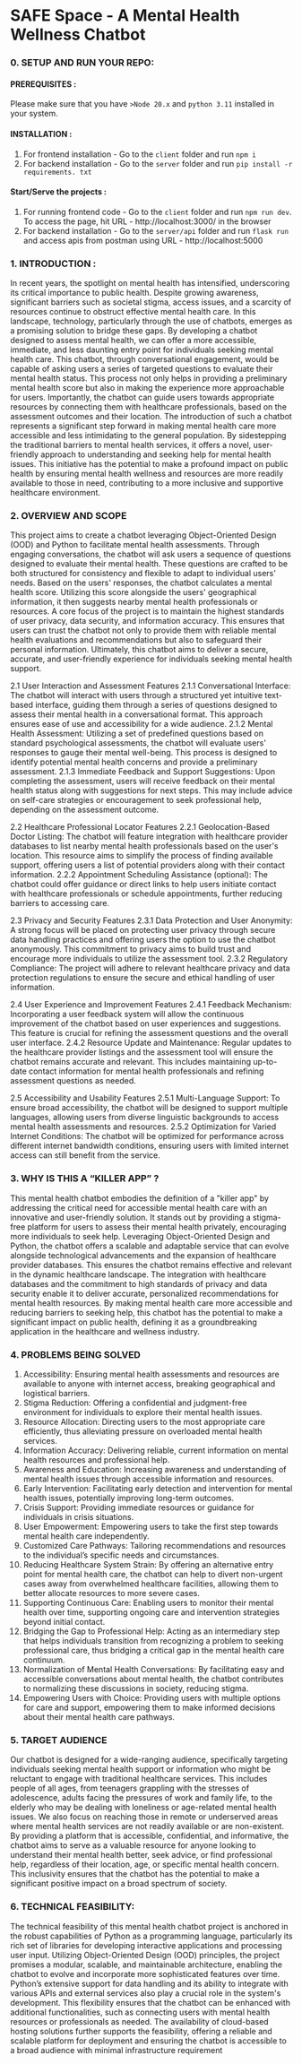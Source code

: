 # SAFE Space - A Mental Health Wellness Chatbot
### 0. SETUP AND RUN YOUR REPO: 

#### PREREQUISITES :
Please make sure that you have ```>Node 20.x```  and ```python 3.11``` installed in your system.
#### INSTALLATION :
1. For frontend installation - Go to the ``client`` folder and run ```npm i``` 
2. For backend installation - Go to the ``server`` folder and run ```pip install -r requirements. txt``` 
#### Start/Serve the projects :
1. For running frontend code - Go to the ``client`` folder and run ```npm run dev```. To access the page, hit URL - http://localhost:3000/ in the browser
2. For backend installation - Go to the ``server/api`` folder and run ```flask run``` and access apis from postman using URL - http://localhost:5000

### 1. INTRODUCTION :
In recent years, the spotlight on mental health has intensified, underscoring its critical
importance to public health. Despite growing awareness, significant barriers such as societal
stigma, access issues, and a scarcity of resources continue to obstruct effective mental health
care. In this landscape, technology, particularly through the use of chatbots, emerges as a
promising solution to bridge these gaps. By developing a chatbot designed to assess mental
health, we can offer a more accessible, immediate, and less daunting entry point for individuals
seeking mental health care.
This chatbot, through conversational engagement, would be capable of asking users a series of
targeted questions to evaluate their mental health status. This process not only helps in providing
a preliminary mental health score but also in making the experience more approachable for users.
Importantly, the chatbot can guide users towards appropriate resources by connecting them with
healthcare professionals, based on the assessment outcomes and their location.
The introduction of such a chatbot represents a significant step forward in making mental health
care more accessible and less intimidating to the general population. By sidestepping the
traditional barriers to mental health services, it offers a novel, user-friendly approach to
understanding and seeking help for mental health issues. This initiative has the potential to make
a profound impact on public health by ensuring mental health wellness and resources are more
readily available to those in need, contributing to a more inclusive and supportive healthcare
environment.

### 2. OVERVIEW AND SCOPE
This project aims to create a chatbot leveraging Object-Oriented Design (OOD) and Python to
facilitate mental health assessments. Through engaging conversations, the chatbot will ask users
a sequence of questions designed to evaluate their mental health. These questions are crafted to
be both structured for consistency and flexible to adapt to individual users' needs. Based on the
users' responses, the chatbot calculates a mental health score. Utilizing this score alongside the
users' geographical information, it then suggests nearby mental health professionals or resources.
A core focus of the project is to maintain the highest standards of user privacy, data security, and
information accuracy. This ensures that users can trust the chatbot not only to provide them with
reliable mental health evaluations and recommendations but also to safeguard their personal
information. Ultimately, this chatbot aims to deliver a secure, accurate, and user-friendly
experience for individuals seeking mental health support.

2.1 User Interaction and Assessment Features
2.1.1 Conversational Interface:
The chatbot will interact with users through a structured yet intuitive text-based interface,
guiding them through a series of questions designed to assess their mental health in a
conversational format. This approach ensures ease of use and accessibility for a wide audience.
2.1.2 Mental Health Assessment:
Utilizing a set of predefined questions based on standard psychological assessments, the chatbot
will evaluate users' responses to gauge their mental well-being. This process is designed to
identify potential mental health concerns and provide a preliminary assessment.
2.1.3 Immediate Feedback and Support Suggestions:
Upon completing the assessment, users will receive feedback on their mental health status along
with suggestions for next steps. This may include advice on self-care strategies or
encouragement to seek professional help, depending on the assessment outcome.

2.2 Healthcare Professional Locator Features
2.2.1 Geolocation-Based Doctor Listing:
The chatbot will feature integration with healthcare provider databases to list nearby mental
health professionals based on the user's location. This resource aims to simplify the process of
finding available support, offering users a list of potential providers along with their contact
information.
2.2.2 Appointment Scheduling Assistance (optional):
The chatbot could offer guidance or direct links to help users initiate contact with healthcare
professionals or schedule appointments, further reducing barriers to accessing care.

2.3 Privacy and Security Features
2.3.1 Data Protection and User Anonymity:
A strong focus will be placed on protecting user privacy through secure data handling practices
and offering users the option to use the chatbot anonymously. This commitment to privacy aims
to build trust and encourage more individuals to utilize the assessment tool.
2.3.2 Regulatory Compliance:
The project will adhere to relevant healthcare privacy and data protection regulations to ensure
the secure and ethical handling of user information.

2.4 User Experience and Improvement Features
2.4.1 Feedback Mechanism:
Incorporating a user feedback system will allow the continuous improvement of the chatbot
based on user experiences and suggestions. This feature is crucial for refining the assessment
questions and the overall user interface.
2.4.2 Resource Update and Maintenance:
Regular updates to the healthcare provider listings and the assessment tool will ensure the
chatbot remains accurate and relevant. This includes maintaining up-to-date contact information
for mental health professionals and refining assessment questions as needed.

2.5 Accessibility and Usability Features
2.5.1 Multi-Language Support:
To ensure broad accessibility, the chatbot will be designed to support multiple languages,
allowing users from diverse linguistic backgrounds to access mental health assessments and
resources.
2.5.2 Optimization for Varied Internet Conditions:
The chatbot will be optimized for performance across different internet bandwidth conditions,
ensuring users with limited internet access can still benefit from the service.

### 3. WHY IS THIS A “KILLER APP” ?
This mental health chatbot embodies the definition of a "killer app" by addressing the critical
need for accessible mental health care with an innovative and user-friendly solution. It stands out
by providing a stigma-free platform for users to assess their mental health privately, encouraging
more individuals to seek help. Leveraging Object-Oriented Design and Python, the chatbot offers
a scalable and adaptable service that can evolve alongside technological advancements and the
expansion of healthcare provider databases. This ensures the chatbot remains effective and
relevant in the dynamic healthcare landscape. The integration with healthcare databases and the
commitment to high standards of privacy and data security enable it to deliver accurate,
personalized recommendations for mental health resources. By making mental health care more
accessible and reducing barriers to seeking help, this chatbot has the potential to make a
significant impact on public health, defining it as a groundbreaking application in the healthcare
and wellness industry.

### 4. PROBLEMS BEING SOLVED
1. Accessibility: Ensuring mental health assessments and resources are available to anyone with
internet access, breaking geographical and logistical barriers.
2. Stigma Reduction: Offering a confidential and judgment-free environment for individuals to
explore their mental health issues.
3. Resource Allocation: Directing users to the most appropriate care efficiently, thus alleviating
pressure on overloaded mental health services.
4. Information Accuracy: Delivering reliable, current information on mental health resources
and professional help.
5. Awareness and Education: Increasing awareness and understanding of mental health issues
through accessible information and resources.
6. Early Intervention: Facilitating early detection and intervention for mental health issues,
potentially improving long-term outcomes.
7. Crisis Support: Providing immediate resources or guidance for individuals in crisis situations.
8. User Empowerment: Empowering users to take the first step towards mental health care
independently.
9. Customized Care Pathways: Tailoring recommendations and resources to the individual’s
specific needs and circumstances.
10. Reducing Healthcare System Strain: By offering an alternative entry point for mental
health care, the chatbot can help to divert non-urgent cases away from overwhelmed healthcare
facilities, allowing them to better allocate resources to more severe cases.
11. Supporting Continuous Care: Enabling users to monitor their mental health over time,
supporting ongoing care and intervention strategies beyond initial contact.
12. Bridging the Gap to Professional Help: Acting as an intermediary step that helps
individuals transition from recognizing a problem to seeking professional care, thus bridging a
critical gap in the mental health care continuum.
13. Normalization of Mental Health Conversations: By facilitating easy and accessible
conversations about mental health, the chatbot contributes to normalizing these discussions in
society, reducing stigma.
14. Empowering Users with Choice: Providing users with multiple options for care and
support, empowering them to make informed decisions about their mental health care pathways.

### 5. TARGET AUDIENCE
Our chatbot is designed for a wide-ranging audience, specifically targeting individuals seeking
mental health support or information who might be reluctant to engage with traditional
healthcare services. This includes people of all ages, from teenagers grappling with the stresses
of adolescence, adults facing the pressures of work and family life, to the elderly who may be
dealing with loneliness or age-related mental health issues. We also focus on reaching those in
remote or underserved areas where mental health services are not readily available or are
non-existent. By providing a platform that is accessible, confidential, and informative, the
chatbot aims to serve as a valuable resource for anyone looking to understand their mental health
better, seek advice, or find professional help, regardless of their location, age, or specific mental
health concern. This inclusivity ensures that the chatbot has the potential to make a significant
positive impact on a broad spectrum of society.

### 6. TECHNICAL FEASIBILITY:
The technical feasibility of this mental health chatbot project is anchored in the robust
capabilities of Python as a programming language, particularly its rich set of libraries for
developing interactive applications and processing user input. Utilizing Object-Oriented Design
(OOD) principles, the project promises a modular, scalable, and maintainable architecture,
enabling the chatbot to evolve and incorporate more sophisticated features over time. Python’s
extensive support for data handling and its ability to integrate with various APIs and external
services also play a crucial role in the system's development. This flexibility ensures that the
chatbot can be enhanced with additional functionalities, such as connecting users with mental
health resources or professionals as needed. The availability of cloud-based hosting solutions
further supports the feasibility, offering a reliable and scalable platform for deployment and
ensuring the chatbot is accessible to a broad audience with minimal infrastructure requirement
